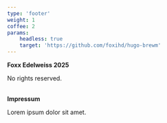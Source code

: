 ```yaml
---
type: 'footer'
weight: 1
coffee: 2
params:
    headless: true
    target: 'https://github.com/foxihd/hugo-brewm'
---
```


<strong class="section-title">Foxx Edelweiss <i class="icon copyleft"></i> 2025</strong>

No rights reserved.

<br>
<strong class="section-title">Impressum</strong>

Lorem ipsum dolor sit amet.